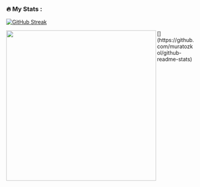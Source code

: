 ### :fire: My Stats :
[![GitHub Streak](http://github-readme-streak-stats.herokuapp.com?user=muratozkol&theme=highcontrast&background=000000&ring=FFA500&fire=DD2727&currStreakLabel=DD2727)](https://git.io/streak-stats)

<div>
    [<img align="left" src="https://github-readme-stats.vercel.app/api/top-langs/?username=muratozkol&layout=compact&theme=dark" width="400px"/>](https://github.com/muratozkol/github-readme-stats)
</div>








